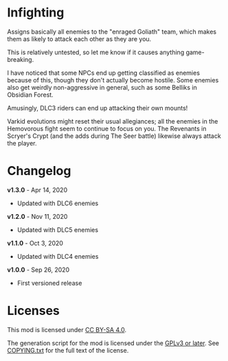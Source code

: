 Infighting
==========

Assigns basically all enemies to the "enraged Goliath" team, which makes
them as likely to attack each other as they are you.

This is relatively untested, so let me know if it causes anything game-breaking.

I have noticed that some NPCs end up getting classified as enemies because
of this, though they don't actually become hostile.  Some enemies also get
weirdly non-aggressive in general, such as some Belliks in Obsidian Forest.

Amusingly, DLC3 riders can end up attacking their own mounts!

Varkid evolutions might reset their usual allegiances; all the enemies in
the Hemovorous fight seem to continue to focus on you.  The Revenants in
Scryer's Crypt (and the adds during The Seer battle) likewise always attack
the player.

Changelog
=========

**v1.3.0** - Apr 14, 2020
 * Updated with DLC6 enemies

**v1.2.0** - Nov 11, 2020
 * Updated with DLC5 enemies

**v1.1.0** - Oct 3, 2020
 * Updated with DLC4 enemies

**v1.0.0** - Sep 26, 2020
 * First versioned release
 
Licenses
========

This mod is licensed under [CC BY-SA 4.0](https://creativecommons.org/licenses/by-sa/4.0/).

The generation script for the mod is licensed under the
[GPLv3 or later](https://www.gnu.org/licenses/quick-guide-gplv3.html).
See [COPYING.txt](../../COPYING.txt) for the full text of the license.

